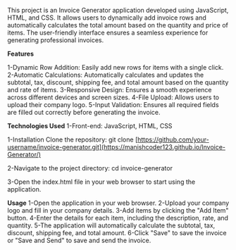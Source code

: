 This project is an Invoice Generator application developed using JavaScript, HTML, and CSS. It allows users to dynamically add invoice rows and automatically calculates the total amount based on the quantity and price of items. The user-friendly interface ensures a seamless experience for generating professional invoices.

****Features****


1-Dynamic Row Addition: Easily add new rows for items with a single click.
2-Automatic Calculations: Automatically calculates and updates the subtotal, tax, discount, shipping fee, and total amount based on the quantity and rate of items.
3-Responsive Design: Ensures a smooth experience across different devices and screen sizes.
4-File Upload: Allows users to upload their company logo.
5-Input Validation: Ensures all required fields are filled out correctly before generating the invoice.

**Technologies Used**
1-Front-end: JavaScript, HTML, CSS

1-Installation
Clone the repository:
git clone [https://github.com/your-username/invoice-generator.git](https://manishcoder123.github.io/Invoice-Generator/)

2-Navigate to the project directory:
cd invoice-generator

3-Open the index.html file in your web browser to start using the application.


**Usage**
1-Open the application in your web browser.
2-Upload your company logo and fill in your company details.
3-Add items by clicking the "Add Item" button.
4-Enter the details for each item, including the description, rate, and quantity.
5-The application will automatically calculate the subtotal, tax, discount, shipping fee, and total amount.
6-Click "Save" to save the invoice or "Save and Send" to save and send the invoice.
